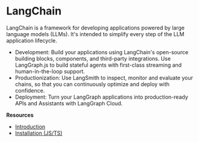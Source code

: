 # LangChain
LangChain is a framework for developing applications powered by large language models (LLMs). It's
intended to simplify every step of the LLM application lifecycle.
* Development: Build your applications using LangChain's open-source building blocks, components, and third-party integrations. Use LangGraph.js to build stateful agents with first-class streaming and human-in-the-loop support.
* Productionization: Use LangSmith to inspect, monitor and evaluate your chains, so that you can continuously optimize and deploy with confidence.
* Deployment: Turn your LangGraph applications into production-ready APIs and Assistants with LangGraph Cloud.

**Resources**
* [Introduction](https://js.langchain.com/docs/introduction/)
* [Installation (JS/TS)](https://js.langchain.com/docs/how_to/installation/)
